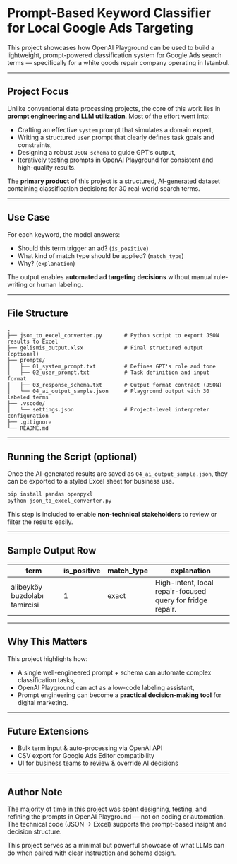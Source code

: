 # Prompt-Based Keyword Classifier for Local Google Ads Targeting

This project showcases how OpenAI Playground can be used to build a lightweight, prompt-powered classification system for Google Ads search terms — specifically for a white goods repair company operating in Istanbul.

---

## Project Focus

Unlike conventional data processing projects, the core of this work lies in **prompt engineering and LLM utilization**. Most of the effort went into:

- Crafting an effective `system` prompt that simulates a domain expert,
- Writing a structured `user` prompt that clearly defines task goals and constraints,
- Designing a robust `JSON schema` to guide GPT’s output,
- Iteratively testing prompts in OpenAI Playground for consistent and high-quality results.

The **primary product** of this project is a structured, AI-generated dataset containing classification decisions for 30 real-world search terms.

---

## Use Case

For each keyword, the model answers:
- Should this term trigger an ad? (`is_positive`)
- What kind of match type should be applied? (`match_type`)
- Why? (`explanation`)

The output enables **automated ad targeting decisions** without manual rule-writing or human labeling.

---

## File Structure

```
.
├── json_to_excel_converter.py       # Python script to export JSON results to Excel
├── gelismis_output.xlsx             # Final structured output (optional)
├── prompts/
│   ├── 01_system_prompt.txt         # Defines GPT's role and tone
│   ├── 02_user_prompt.txt           # Task definition and input format
│   ├── 03_response_schema.txt       # Output format contract (JSON)
│   └── 04_ai_output_sample.json     # Playground output with 30 labeled terms
├── .vscode/
│   └── settings.json                # Project-level interpreter configuration
├── .gitignore
└── README.md
```

---

## Running the Script (optional)

Once the AI-generated results are saved as `04_ai_output_sample.json`, they can be exported to a styled Excel sheet for business use.

```bash
pip install pandas openpyxl
python json_to_excel_converter.py
```

This step is included to enable **non-technical stakeholders** to review or filter the results easily.

---

## Sample Output Row

| term                          | is_positive | match_type | explanation                                                  |
|------------------------------|-------------|------------|--------------------------------------------------------------|
| alibeyköy buzdolabı tamircisi | 1           | exact      | High-intent, local repair-focused query for fridge repair.   |

---

## Why This Matters

This project highlights how:
- A single well-engineered prompt + schema can automate complex classification tasks,
- OpenAI Playground can act as a low-code labeling assistant,
- Prompt engineering can become a **practical decision-making tool** for digital marketing.

---

## Future Extensions

- Bulk term input & auto-processing via OpenAI API
- CSV export for Google Ads Editor compatibility
- UI for business teams to review & override AI decisions

---

## Author Note

The majority of time in this project was spent designing, testing, and refining the prompts in OpenAI Playground — not on coding or automation.  
The technical code (JSON → Excel) supports the prompt-based insight and decision structure.

This project serves as a minimal but powerful showcase of what LLMs can do when paired with clear instruction and schema design.

```  
